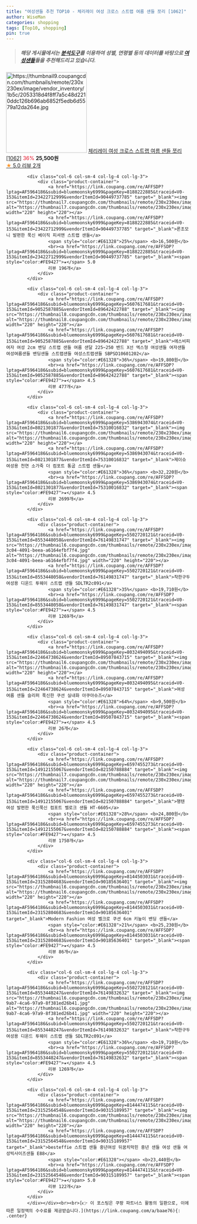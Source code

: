 ```yaml
---
title: "여성샌들 추천 TOP10 - 체리레이 여성 크로스 스트랩 여름 샌들 쪼리 [1062]"
author: WiseMan
categories: shopping
tags: [Top10, shopping]
pin: true
---
```


> ##### 해당 게시물에서는 [**분석도구**](https://itemscout.io/)를 이용하여 **성별**, **연령별** 등의 데이터를 바탕으로 [**여성샌들**](https://link.coupang.com/a/baae76)들을 추천해드리고 있습니다.
<div class="container"><div class="row">
            <div class="col-6 col-sm-4 col-lg-4 col-lg-3">
                <div class="product-container">
                    <a href="https://link.coupang.com/re/AFFSDP?lptag=AF5964186&subid=bluemoonsky6999&pageKey=8190134717&traceid=V0-153&itemId=23466083804&vendorItemId=90492671845" target="_blank"><img src="https://thumbnail9.coupangcdn.com/thumbnails/remote/230x230ex/image/vendor_inventory/1b5c/2053318d4f8ff7a5c48d2210ddc126b696ab6852f5edb6d5579a12da264e.jpg" alt="https://thumbnail9.coupangcdn.com/thumbnails/remote/230x230ex/image/vendor_inventory/1b5c/2053318d4f8ff7a5c48d2210ddc126b696ab6852f5edb6d5579a12da264e.jpg" width="220" height="220"></a>
                    <a href="https://link.coupang.com/re/AFFSDP?lptag=AF5964186&subid=bluemoonsky6999&pageKey=8190134717&traceid=V0-153&itemId=23466083804&vendorItemId=90492671845" target="_blank">체리레이 여성 크로스 스트랩 여름 샌들 쪼리 [1062]</a>
                    <span style="color:#E61328">36%</span> <b>25,500원</b>
                    <br><a href="https://link.coupang.com/re/AFFSDP?lptag=AF5964186&subid=bluemoonsky6999&pageKey=8190134717&traceid=V0-153&itemId=23466083804&vendorItemId=90492671845" target="_blank"><span style="color:#FE9427">★</span> 5.0
                    리뷰 2개</a>
                </div>
            </div>
            
            <div class="col-6 col-sm-4 col-lg-4 col-lg-3">
                <div class="product-container">
                    <a href="https://link.coupang.com/re/AFFSDP?lptag=AF5964186&subid=bluemoonsky6999&pageKey=8188222885&traceid=V0-153&itemId=23422712999&vendorItemId=90449737785" target="_blank"><img src="https://thumbnail7.coupangcdn.com/thumbnails/remote/230x230ex/image/vendor_inventory/52d4/a98cf4fb05f3f209c0c03f48b2bc0432b110f4910f744f2120abf86b5d7e.jpeg" alt="https://thumbnail7.coupangcdn.com/thumbnails/remote/230x230ex/image/vendor_inventory/52d4/a98cf4fb05f3f209c0c03f48b2bc0432b110f4910f744f2120abf86b5d7e.jpeg" width="220" height="220"></a>
                    <a href="https://link.coupang.com/re/AFFSDP?lptag=AF5964186&subid=bluemoonsky6999&pageKey=8188222885&traceid=V0-153&itemId=23422712999&vendorItemId=90449737785" target="_blank">론조모니 발편한 푹신 베이직 피셔맨 스트랩 샌들</a>
                    <span style="color:#E61328">25%</span> <b>16,500원</b>
                    <br><a href="https://link.coupang.com/re/AFFSDP?lptag=AF5964186&subid=bluemoonsky6999&pageKey=8188222885&traceid=V0-153&itemId=23422712999&vendorItemId=90449737785" target="_blank"><span style="color:#FE9427">★</span> 5.0
                    리뷰 196개</a>
                </div>
            </div>
            
            <div class="col-6 col-sm-4 col-lg-4 col-lg-3">
                <div class="product-container">
                    <a href="https://link.coupang.com/re/AFFSDP?lptag=AF5964186&subid=bluemoonsky6999&pageKey=5607617681&traceid=V0-153&itemId=9052587885&vendorItemId=89642422788" target="_blank"><img src="https://thumbnail8.coupangcdn.com/thumbnails/remote/230x230ex/image/vendor_inventory/33b5/33641866b353eb338913530853006fc34841e5da1c639c642d66e9d41656.jpg" alt="https://thumbnail8.coupangcdn.com/thumbnails/remote/230x230ex/image/vendor_inventory/33b5/33641866b353eb338913530853006fc34841e5da1c639c642d66e9d41656.jpg" width="220" height="220"></a>
                    <a href="https://link.coupang.com/re/AFFSDP?lptag=AF5964186&subid=bluemoonsky6999&pageKey=5607617681&traceid=V0-153&itemId=9052587885&vendorItemId=89642422788" target="_blank">에스비피 여자 여성 2cm 밴딩 스트랩 샌들 여름 샌달 225~250 밴드 X선 엑스형 여성샌들 여자샌들 여성여름샌들 밴딩샌들 스트랩샌들 여성스트랩샌들 SBPSD10601202</a>
                    <span style="color:#E61328">36%</span> <b>19,800원</b>
                    <br><a href="https://link.coupang.com/re/AFFSDP?lptag=AF5964186&subid=bluemoonsky6999&pageKey=5607617681&traceid=V0-153&itemId=9052587885&vendorItemId=89642422788" target="_blank"><span style="color:#FE9427">★</span> 4.5
                    리뷰 477개</a>
                </div>
            </div>
            
            <div class="col-6 col-sm-4 col-lg-4 col-lg-3">
                <div class="product-container">
                    <a href="https://link.coupang.com/re/AFFSDP?lptag=AF5964186&subid=bluemoonsky6999&pageKey=5386943074&traceid=V0-153&itemId=8021301877&vendorItemId=75310016832" target="_blank"><img src="https://thumbnail6.coupangcdn.com/thumbnails/remote/230x230ex/image/rs_quotation_api/minxroe6/fff5759e2035452f87d1c3ab9e7be788.jpg" alt="https://thumbnail6.coupangcdn.com/thumbnails/remote/230x230ex/image/rs_quotation_api/minxroe6/fff5759e2035452f87d1c3ab9e7be788.jpg" width="220" height="220"></a>
                    <a href="https://link.coupang.com/re/AFFSDP?lptag=AF5964186&subid=bluemoonsky6999&pageKey=5386943074&traceid=V0-153&itemId=8021301877&vendorItemId=75310016832" target="_blank">제이슈 여성용 천연 소가죽 더 컴포트 통굽 스트랩 샌들</a>
                    <span style="color:#E61328">36%</span> <b>32,220원</b>
                    <br><a href="https://link.coupang.com/re/AFFSDP?lptag=AF5964186&subid=bluemoonsky6999&pageKey=5386943074&traceid=V0-153&itemId=8021301877&vendorItemId=75310016832" target="_blank"><span style="color:#FE9427">★</span> 4.5
                    리뷰 2699개</a>
                </div>
            </div>
            
            <div class="col-6 col-sm-4 col-lg-4 col-lg-3">
                <div class="product-container">
                    <a href="https://link.coupang.com/re/AFFSDP?lptag=AF5964186&subid=bluemoonsky6999&pageKey=5502720121&traceid=V0-153&itemId=8553448058&vendorItemId=76149831747" target="_blank"><img src="https://thumbnail6.coupangcdn.com/thumbnails/remote/230x230ex/image/retail/images/2021/05/25/17/4/42427340-3c04-4091-beea-a6164efbf7f4.jpg" alt="https://thumbnail6.coupangcdn.com/thumbnails/remote/230x230ex/image/retail/images/2021/05/25/17/4/42427340-3c04-4091-beea-a6164efbf7f4.jpg" width="220" height="220"></a>
                    <a href="https://link.coupang.com/re/AFFSDP?lptag=AF5964186&subid=bluemoonsky6999&pageKey=5502720121&traceid=V0-153&itemId=8553448058&vendorItemId=76149831747" target="_blank">착한구두 여성용 디온드 투웨이 스트랩 샌들 SDLTR2c091</a>
                    <span style="color:#E61328">35%</span> <b>19,710원</b>
                    <br><a href="https://link.coupang.com/re/AFFSDP?lptag=AF5964186&subid=bluemoonsky6999&pageKey=5502720121&traceid=V0-153&itemId=8553448058&vendorItemId=76149831747" target="_blank"><span style="color:#FE9427">★</span> 4.5
                    리뷰 1269개</a>
                </div>
            </div>
            
            <div class="col-6 col-sm-4 col-lg-4 col-lg-3">
                <div class="product-container">
                    <a href="https://link.coupang.com/re/AFFSDP?lptag=AF5964186&subid=bluemoonsky6999&pageKey=8032494095&traceid=V0-153&itemId=22464738624&vendorItemId=89507843715" target="_blank"><img src="https://thumbnail6.coupangcdn.com/thumbnails/remote/230x230ex/image/vendor_inventory/3c2e/e313e6897ea67f575fbd637cd951e8c99c58393a353184e702641b1c7958.jpg" alt="https://thumbnail6.coupangcdn.com/thumbnails/remote/230x230ex/image/vendor_inventory/3c2e/e313e6897ea67f575fbd637cd951e8c99c58393a353184e702641b1c7958.jpg" width="220" height="220"></a>
                    <a href="https://link.coupang.com/re/AFFSDP?lptag=AF5964186&subid=bluemoonsky6999&pageKey=8032494095&traceid=V0-153&itemId=22464738624&vendorItemId=89507843715" target="_blank">여성 여름 샌들 슬리퍼 푹신한 쿠션 실내화 아쿠아슈즈</a>
                    <span style="color:#E61328">64%</span> <b>9,500원</b>
                    <br><a href="https://link.coupang.com/re/AFFSDP?lptag=AF5964186&subid=bluemoonsky6999&pageKey=8032494095&traceid=V0-153&itemId=22464738624&vendorItemId=89507843715" target="_blank"><span style="color:#FE9427">★</span> 4.5
                    리뷰 26개</a>
                </div>
            </div>
            
            <div class="col-6 col-sm-4 col-lg-4 col-lg-3">
                <div class="product-container">
                    <a href="https://link.coupang.com/re/AFFSDP?lptag=AF5964186&subid=bluemoonsky6999&pageKey=6597455273&traceid=V0-153&itemId=14912155067&vendorItemId=82150788884" target="_blank"><img src="https://thumbnail7.coupangcdn.com/thumbnails/remote/230x230ex/image/vendor_inventory/aaff/b3629b4d0b109999b0822f4b108c9fdfc418c944ae6f346ab2e009bc6651.png" alt="https://thumbnail7.coupangcdn.com/thumbnails/remote/230x230ex/image/vendor_inventory/aaff/b3629b4d0b109999b0822f4b108c9fdfc418c944ae6f346ab2e009bc6651.png" width="220" height="220"></a>
                    <a href="https://link.coupang.com/re/AFFSDP?lptag=AF5964186&subid=bluemoonsky6999&pageKey=6597455273&traceid=V0-153&itemId=14912155067&vendorItemId=82150788884" target="_blank">행텐 여성 발편한 푹신푹신 컴포트 벨로크 샌들 HT-6605</a>
                    <span style="color:#E61328">28%</span> <b>24,800원</b>
                    <br><a href="https://link.coupang.com/re/AFFSDP?lptag=AF5964186&subid=bluemoonsky6999&pageKey=6597455273&traceid=V0-153&itemId=14912155067&vendorItemId=82150788884" target="_blank"><span style="color:#FE9427">★</span> 4.5
                    리뷰 1750개</a>
                </div>
            </div>
            
            <div class="col-6 col-sm-4 col-lg-4 col-lg-3">
                <div class="product-container">
                    <a href="https://link.coupang.com/re/AFFSDP?lptag=AF5964186&subid=bluemoonsky6999&pageKey=8144503031&traceid=V0-153&itemId=23152804683&vendorItemId=90185636401" target="_blank"><img src="https://thumbnail6.coupangcdn.com/thumbnails/remote/230x230ex/image/vendor_inventory/a2d5/213f4958fed12590dfaedc6f95e34b0da8bf3cf1c10262c2d0049b1c2e64.jpg" alt="https://thumbnail6.coupangcdn.com/thumbnails/remote/230x230ex/image/vendor_inventory/a2d5/213f4958fed12590dfaedc6f95e34b0da8bf3cf1c10262c2d0049b1c2e64.jpg" width="220" height="220"></a>
                    <a href="https://link.coupang.com/re/AFFSDP?lptag=AF5964186&subid=bluemoonsky6999&pageKey=8144503031&traceid=V0-153&itemId=23152804683&vendorItemId=90185636401" target="_blank">Modern Fashion 여성 벨크로 쿠션 6cm 키높이 밴딩 샌들</a>
                    <span style="color:#E61328">21%</span> <b>25,230원</b>
                    <br><a href="https://link.coupang.com/re/AFFSDP?lptag=AF5964186&subid=bluemoonsky6999&pageKey=8144503031&traceid=V0-153&itemId=23152804683&vendorItemId=90185636401" target="_blank"><span style="color:#FE9427">★</span> 4.5
                    리뷰 86개</a>
                </div>
            </div>
            
            <div class="col-6 col-sm-4 col-lg-4 col-lg-3">
                <div class="product-container">
                    <a href="https://link.coupang.com/re/AFFSDP?lptag=AF5964186&subid=bluemoonsky6999&pageKey=5502720121&traceid=V0-153&itemId=8553448247&vendorItemId=76149832632" target="_blank"><img src="https://thumbnail6.coupangcdn.com/thumbnails/remote/230x230ex/image/retail/images/2021/05/25/17/4/df05bbf2-9ab7-4ca6-97a9-8f381ed26b41.jpg" alt="https://thumbnail6.coupangcdn.com/thumbnails/remote/230x230ex/image/retail/images/2021/05/25/17/4/df05bbf2-9ab7-4ca6-97a9-8f381ed26b41.jpg" width="220" height="220"></a>
                    <a href="https://link.coupang.com/re/AFFSDP?lptag=AF5964186&subid=bluemoonsky6999&pageKey=5502720121&traceid=V0-153&itemId=8553448247&vendorItemId=76149832632" target="_blank">착한구두 여성용 디온드 투웨이 스트랩 샌들 SDLTR2c091</a>
                    <span style="color:#E61328">36%</span> <b>19,710원</b>
                    <br><a href="https://link.coupang.com/re/AFFSDP?lptag=AF5964186&subid=bluemoonsky6999&pageKey=5502720121&traceid=V0-153&itemId=8553448247&vendorItemId=76149832632" target="_blank"><span style="color:#FE9427">★</span> 4.5
                    리뷰 1269개</a>
                </div>
            </div>
            
            <div class="col-6 col-sm-4 col-lg-4 col-lg-3">
                <div class="product-container">
                    <a href="https://link.coupang.com/re/AFFSDP?lptag=AF5964186&subid=bluemoonsky6999&pageKey=8144474115&traceid=V0-153&itemId=23152564548&vendorItemId=90315189957" target="_blank"><img src="https://thumbnail6.coupangcdn.com/thumbnails/remote/230x230ex/image/vendor_inventory/e9fd/6afacc99ab18460e5e4a45dc1c38343d539618ed58397ebdfff39c4e3872.jpg" alt="https://thumbnail6.coupangcdn.com/thumbnails/remote/230x230ex/image/vendor_inventory/e9fd/6afacc99ab18460e5e4a45dc1c38343d539618ed58397ebdfff39c4e3872.jpg" width="220" height="220"></a>
                    <a href="https://link.coupang.com/re/AFFSDP?lptag=AF5964186&subid=bluemoonsky6999&pageKey=8144474115&traceid=V0-153&itemId=23152564548&vendorItemId=90315189957" target="_blank">besteffie 스트랩 샌들 중년여성 뒤꿈치막힌 중년 샌들 여성 샌들 여성빅사이즈샌들 E88</a>
                    <span style="color:#E61328"></span> <b>23,440원</b>
                    <br><a href="https://link.coupang.com/re/AFFSDP?lptag=AF5964186&subid=bluemoonsky6999&pageKey=8144474115&traceid=V0-153&itemId=23152564548&vendorItemId=90315189957" target="_blank"><span style="color:#FE9427">★</span> 5.0
                    리뷰 122개</a>
                </div>
            </div>
            </div></div><br><br>[👉 이 포스팅은 쿠팡 파트너스 활동의 일환으로, 이에 따른 일정액의 수수료를 제공받습니다.](https://link.coupang.com/a/baae76){: .center}